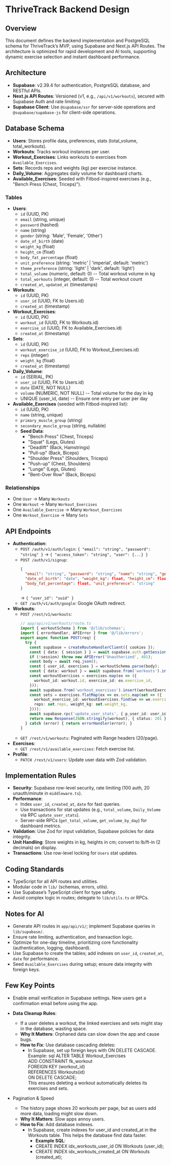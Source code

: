 # ThriveTrack Backend Design

## Overview
This document defines the backend implementation and PostgreSQL schema for ThriveTrack’s MVP, using Supabase and Next.js API Routes. The architecture is optimized for rapid development and AI tools, supporting dynamic exercise selection and instant dashboard performance.

## Architecture
- **Supabase**: v2.39.4 for authentication, PostgreSQL database, and RESTful APIs.
- **Next.js API Routes**: Versioned (v1, e.g., `/api/v1/workouts`), secured with Supabase Auth and rate limiting.
- **Supabase Client**: Use `@supabase/ssr` for server-side operations and `@supabase/supabase-js` for client-side operations.

## Database Schema
- **Users**: Stores profile data, preferences, stats (total_volume, total_workouts).
- **Workouts**: Tracks workout instances per user.
- **Workout_Exercises**: Links workouts to exercises from `Available_Exercises`.
- **Sets**: Records reps and weights (kg) per exercise instance.
- **Daily_Volume**: Aggregates daily volume for dashboard charts.
- **Available_Exercises**: Seeded with Fitbod-inspired exercises (e.g., "Bench Press (Chest, Triceps)").

### Tables
- **Users**:
  - `id` (UUID, PK)
  - `email` (string, unique)
  - `password` (hashed)
  - `name` (string)
  - `gender` (string: 'Male', 'Female', 'Other')
  - `date_of_birth` (date)
  - `weight_kg` (float)
  - `height_cm` (float)
  - `body_fat_percentage` (float)
  - `unit_preference` (string: 'metric' | 'imperial', default: 'metric')
  - `theme_preference` (string: 'light' | 'dark', default: 'light')
  - `total_volume` (numeric, default: 0) -- Total workout volume in kg
  - `total_workouts` (integer, default: 0) -- Total workout count
  - `created_at`, `updated_at` (timestamps)
- **Workouts**:
  - `id` (UUID, PK)
  - `user_id` (UUID, FK to Users.id)
  - `created_at` (timestamp)
- **Workout_Exercises**:
  - `id` (UUID, PK)
  - `workout_id` (UUID, FK to Workouts.id)
  - `exercise_id` (UUID, FK to Available_Exercises.id)
  - `created_at` (timestamp)
- **Sets**:
  - `id` (UUID, PK)
  - `workout_exercise_id` (UUID, FK to Workout_Exercises.id)
  - `reps` (integer)
  - `weight_kg` (float)
  - `created_at` (timestamp)
- **Daily_Volume**:
  - `id` (SERIAL, PK)
  - `user_id` (UUID, FK to Users.id)
  - `date` (DATE, NOT NULL)
  - `volume` (NUMERIC, NOT NULL) -- Total volume for the day in kg
  - UNIQUE (user_id, date) -- Ensure one entry per user per day
- **Available_Exercises** (seeded with Fitbod-inspired list):
  - `id` (UUID, PK)
  - `name` (string, unique)
  - `primary_muscle_group` (string)
  - `secondary_muscle_group` (string, nullable)
  - **Seed Data**:
    - "Bench Press" (Chest, Triceps)
    - "Squat" (Legs, Glutes)
    - "Deadlift" (Back, Hamstrings)
    - "Pull-up" (Back, Biceps)
    - "Shoulder Press" (Shoulders, Triceps)
    - "Push-up" (Chest, Shoulders)
    - "Lunge" (Legs, Glutes)
    - "Bent-Over Row" (Back, Biceps)

### Relationships
- One `User` → Many `Workouts`
- One `Workout` → Many `Workout_Exercises`
- One `Available_Exercise` → Many `Workout_Exercises`
- One `Workout_Exercise` → Many `Sets`

## API Endpoints
- **Authentication**:
  - `POST /auth/v1/auth/login`: `{ "email": "string", "password": "string" }` → `{ "access_token": "string", "user": {...} }`
  - `POST /auth/v1/signup`: 
    ```json
    {
      "email": "string", "password": "string", "name": "string", "gender": "string",
      "date_of_birth": "date", "weight_kg": float, "height_cm": float,
      "body_fat_percentage": float, "unit_preference": "string"
    }
    ```
    → `{ "user_id": "uuid" }`
  - `GET /auth/v1/auth/google`: Google OAuth redirect.
- **Workouts**:
  - `POST /rest/v1/workouts`:
    ```typescript
    // app/api/v1/workouts/route.ts
    import { workoutSchema } from '@/lib/schemas';
    import { errorHandler, APIError } from '@/lib/errors';
    export async function POST(req) {
      try {
        const supabase = createRouteHandlerClient({ cookies });
        const { data: { session } } = await supabase.auth.getSession();
        if (!session) throw new APIError('Unauthorized', 401);
        const body = await req.json();
        const { user_id, exercises } = workoutSchema.parse(body);
        const { data: workout } = await supabase.from('workouts').insert({ user_id }).select().single();
        const workoutExercises = exercises.map(ex => ({
          workout_id: workout.id, exercise_id: ex.exercise_id,
        }));
        await supabase.from('workout_exercises').insert(workoutExercises);
        const sets = exercises.flatMap(ex => ex.sets.map(set => ({
          workout_exercise_id: workoutExercises.find(we => we.exercise_id === ex.exercise_id).id,
          reps: set.reps, weight_kg: set.weight_kg,
        })));
        await supabase.rpc('update_user_stats', { p_user_id: user_id, p_volume: sets.reduce((sum, s) => sum + (s.reps * s.weight_kg), 0) });
        return new Response(JSON.stringify(workout), { status: 201 });
      } catch (error) { return errorHandler(error); }
    }
    ```
  - `GET /rest/v1/workouts`: Paginated with Range headers (20/page).
- **Exercises**:
  - `GET /rest/v1/available_exercises`: Fetch exercise list.
- **Profile**:
  - `PATCH /rest/v1/users`: Update user data with Zod validation.

## Implementation Rules
- **Security**: Supabase row-level security, rate limiting (100 auth, 20 unauth/minute in `middleware.ts`).
- **Performance**:
  - Index `user_id`, `created_at`, `date` for fast queries.
  - Use transactions for stat updates (e.g., `total_volume`, `Daily_Volume` via RPC `update_user_stats`).
  - Server-side RPCs (`get_total_volume`, `get_volume_by_day`) for dashboard metrics.
- **Validation**: Use Zod for input validation, Supabase policies for data integrity.
- **Unit Handling**: Store weights in kg, heights in cm; convert to lb/ft-in (2 decimals) on display.
- **Transactions**: Use row-level locking for `Users` stat updates.

## Coding Standards
- TypeScript for all API routes and utilities.
- Modular code in `lib/` (schemas, errors, utils).
- Use Supabase’s TypeScript client for type safety.
- Avoid complex logic in routes; delegate to `lib/utils.ts` or RPCs.

## Notes for AI
- Generate API routes in `app/api/v1/`; implement Supabase queries in `lib/supabase/`.
- Ensure rate limiting, authentication, and transaction logic.
- Optimize for one-day timeline, prioritizing core functionality (authentication, logging, dashboard).
- Use Supabase to create the tables; add indexes on `user_id`, `created_at`, `date` for performance.
- Seed `Available_Exercises` during setup; ensure data integrity with foreign keys.


## Few Key Points
- Enable email verification in Supabase settings. New users get a confirmation email before using the app.
- **Data Cleanup Rules**:
  - If a user deletes a workout, the linked exercises and sets might stay in the database, wasting space.
  - **Why It Matters**: Orphaned data can slow down the app and cause bugs.
  - **How to Fix**: Use database cascading deletes:
    - In Supabase, set up foreign keys with ON DELETE CASCADE. Example:
        sql
        ALTER TABLE Workout_Exercises  
        ADD CONSTRAINT fk_workout  
        FOREIGN KEY (workout_id)  
        REFERENCES Workouts(id)  
        ON DELETE CASCADE;  
        This ensures deleting a workout automatically deletes its exercises and sets.

- Pagination & Speed
  - The history page shows 20 workouts per page, but as users add more data, loading might slow down.
  - **Why It Matters**: Slow apps annoy users.
  - **How to Fix**: Add database indexes.
    - In Supabase, create indexes for user_id and created_at in the Workouts table. This helps the database find data faster.
        - **Example SQL**:
        - CREATE INDEX idx_workouts_user_id ON Workouts (user_id);  
        - CREATE INDEX idx_workouts_created_at ON Workouts (created_at);  
